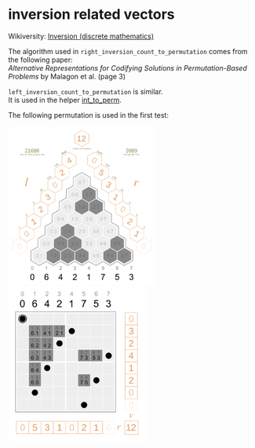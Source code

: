 # inversion related vectors

Wikiversity: [Inversion (discrete mathematics)](https://en.wikiversity.org/wiki/Inversion_(discrete_mathematics))

The algorithm used in `right_inversion_count_to_permutation` comes from the following paper:<br>
*Alternative Representations for Codifying Solutions
in Permutation-Based Problems* by Malagon et al. (page 3)

`left_inversion_count_to_permutation` is similar.<br>
It is used in the helper [int_to_perm](../../../a/int_to_perm).

The following permutation is used in the first test:

<a href="https://commons.wikimedia.org/wiki/File:Walsh_permutation_641_inversions_triangle.svg">
    <img src="../../../_img/Walsh_permutation_641_inversions_triangle.svg" width="300">
</a>

<a href="https://commons.wikimedia.org/wiki/File:Walsh_permutation_641_inversions_matrix.svg">
    <img src="../../../_img/Walsh_permutation_641_inversions_matrix.svg" width="280">
</a>
